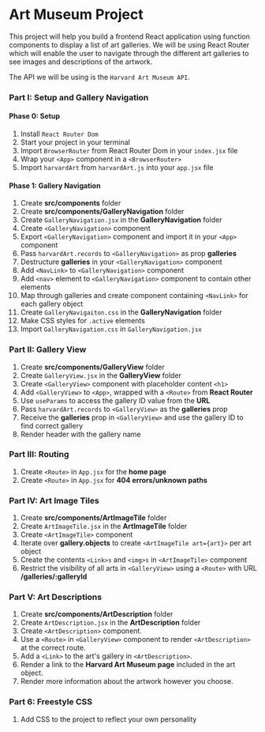 # Art Museum Project

This project will help you build a frontend React application using function components to display a list of art galleries. We will be using React Router which will enable the user to navigate through the different art galleries to see images and descriptions of the artwork.

The API we will be using is the `Harvard Art Museum API`.

### Part I: Setup and Gallery Navigation

#### Phase 0: Setup

1. Install `React Router Dom`
2. Start your project in your terminal
3. Import `BrowserRouter` from React Router Dom in your `index.jsx` file
4. Wrap your `<App>` component in a `<BrowserRouter>`
5. Import `harvardArt` from `harvardArt.js` into your `app.jsx` file

#### Phase 1: Gallery Navigation

1. Create **src/components** folder
2. Create **src/components/GalleryNavigation** folder
3. Create `GalleryNavigation.jsx` in the **GalleryNavigation** folder
4. Create `<GalleryNavigation>` component
5. Export `<GalleryNavigation>` component and import it in your `<App>` component
6. Pass `harvardArt.records` to `<GalleryNavigation>` as prop **galleries**
7. Destructure **galleries** in your `<GalleryNavigation>` component
8. Add `<NavLink>` to `<GalleryNavigation>` component
9. Add `<nav>` element to `<GalleryNavigation>` component to contain other elements
10. Map through galleries and create component containing `<NavLink>` for each gallery object
11. Create `GalleryNavigaiton.css` in the **GalleryNavigation** folder
12. Make CSS styles for `.active` elements
13. Import `GalleryNavigation.css` in `GalleryNavigation.jsx`

### Part II: Gallery View

1. Create **src/components/GalleryView** folder
2. Create `GalleryView.jsx` in the **GalleryView** folder
3. Create `<GalleryView>` component with placeholder content `<h1>`
4. Add `<GalleryView>` to `<App>`, wrapped with a `<Route>` from **React Router**
5. Use `useParams` to access the gallery ID value from the **URL**
6. Pass `harvardArt.records` to `<GalleryView>` as the **galleries** prop
7. Receive the **galleries** prop in `<GalleryView>` and use the gallery ID to find correct gallery
8. Render header with the gallery name

### Part III: Routing

1. Create `<Route>` in `App.jsx` for the **home page**
2. Create `<Route>` in `App.jsx` for **404 errors/unknown paths**

### Part IV: Art Image Tiles

1. Create **src/components/ArtImageTile** folder
2. Create `ArtImageTile.jsx` in the **ArtImageTile** folder
4. Create `<ArtImageTile>` component
5. Iterate over **gallery.objects** to create `<ArtImageTile art={art}>` per art object
6. Create the contents `<Link>s` and `<img>s` in `<ArtImageTile>` component
7. Restrict the visibility of all arts in `<GalleryView>` using a `<Route>` with URL **/galleries/:galleryId**

### Part V: Art Descriptions

1. Create **src/components/ArtDescription** folder
2. Create `ArtDescription.jsx` in the **ArtDescription** folder
1. Create `<ArtDescription>` component.
2. Use a `<Route>` in `<GalleryView>` component to render `<ArtDescription>` at the correct route.
3. Add a `<Link>` to the art's gallery in `<ArtDescription>`.
4. Render a link to the **Harvard Art Museum page** included in the art object.
5. Render more information about the artwork however you choose.

### Part 6: Freestyle CSS

1. Add CSS to the project to reflect your own personality